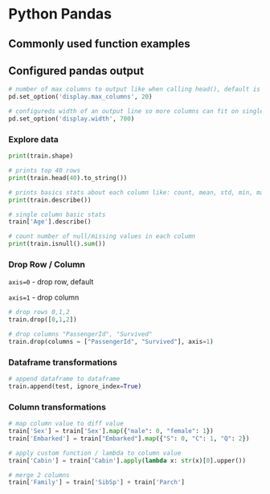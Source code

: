 # Python Pandas 


## Commonly used function examples

## Configured pandas output

```python
# number of max columns to output like when calling head(), default is 5 which to small especially on "bigger" screen
pd.set_option('display.max_columns', 20)

# configureds width of an output line so more columns can fit on single line otherwise it's broken across multiple 
pd.set_option('display.width', 700)
```

### Explore data

```python
print(train.shape)

# prints top 40 rows
print(train.head(40).to_string())

# prints basics stats about each column like: count, mean, std, min, max, 25% 75%
print(train.describe())

# single column basic stats
train['Age'].describe()

# count number of null/missing values in each column
print(train.isnull().sum())
```

### Drop Row / Column

`axis=0` - drop row, default

`axis=1` - drop column


```python
# drop rows 0,1,2
train.drop([0,1,2])

# drop columns "PassengerId", "Survived"
train.drop(columns = ["PassengerId", "Survived"], axis=1)
```


### Dataframe transformations

```python
# append dataframe to dataframe
train.append(test, ignore_index=True)
```

### Column transformations

```python
# map column value to diff value
train['Sex'] = train['Sex'].map({"male": 0, "female": 1}) 
train['Embarked'] = train["Embarked"].map({"S": 0, "C": 1, "Q": 2})

# apply custom function / lambda to column value
train['Cabin'] = train['Cabin'].apply(lambda x: str(x)[0].upper())

# merge 2 columns
train['Family'] = train['SibSp'] + train['Parch']
```
